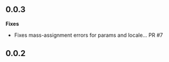 0.0.3
-----------
**Fixes**
- Fixes mass-assignment errors for params and locale... PR #7

0.0.2
-----------
